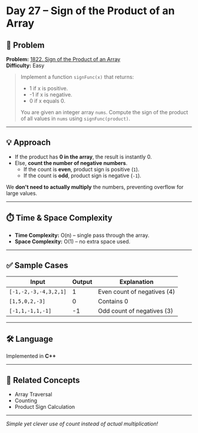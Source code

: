 # Day 27 – Sign of the Product of an Array

## 🧩 Problem

**Problem:** [1822. Sign of the Product of an Array](https://leetcode.com/problems/sign-of-the-product-of-an-array/)  
**Difficulty:** Easy

> Implement a function `signFunc(x)` that returns:
> - 1 if x is positive.
> - -1 if x is negative.
> - 0 if x equals 0.
> 
> You are given an integer array `nums`. Compute the sign of the product of all values in `nums` using `signFunc(product)`.

---

## 💡 Approach

- If the product has **0 in the array**, the result is instantly 0.
- Else, **count the number of negative numbers**.
  - If the count is **even**, product sign is positive (`1`).
  - If the count is **odd**, product sign is negative (`-1`).

We **don't need to actually multiply** the numbers, preventing overflow for large values.

---

## ⏱️ Time & Space Complexity

- **Time Complexity:** O(n) – single pass through the array.
- **Space Complexity:** O(1) – no extra space used.

---

## ✅ Sample Cases

| Input                          | Output | Explanation                    |
|-------------------------------|--------|--------------------------------|
| `[-1,-2,-3,-4,3,2,1]`         | 1      | Even count of negatives (4)    |
| `[1,5,0,2,-3]`                | 0      | Contains 0                    |
| `[-1,1,-1,1,-1]`              | -1     | Odd count of negatives (3)     |

---

## 🛠️ Language

Implemented in **C++**

---

## 🔗 Related Concepts

- Array Traversal
- Counting
- Product Sign Calculation

---

_Simple yet clever use of count instead of actual multiplication!_
